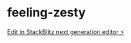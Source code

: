 # feeling-zesty

[Edit in StackBlitz next generation editor ⚡️](https://stackblitz.com/~/github.com/qwert123qpei/feeling-zesty)